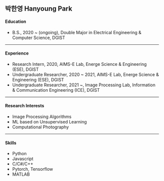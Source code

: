 ## 박한영 Hanyoung Park

#### Education
- B.S., 2020 ~ (ongoing), Double Major in Electrical Engineering & Computer Science, DGIST
___
#### Experience
- Research Intern, 2020, AIMS-E Lab, Energe Science & Engineering (ESE), DGIST
- Undergraduate Researcher, 2020 ~ 2021, AIMS-E Lab, Energe Science & Engineering (ESE), DGIST
- Undergraduate Researcher, 2021 ~, Image Processing Lab, Information & Communication Engineering (ICE), DGIST
___
#### Research Interests
- Image Processing Algorithms
- ML based on Unsupervised Learning
- Computational Photography
___
#### Skills
- Python
- Javascript
- C/C#/C++
- Pytorch, Tensorflow
- MATLAB

<!--
**Hanyoung-Park/Hanyoung-Park** is a ✨ _special_ ✨ repository because its `README.md` (this file) appears on your GitHub profile.

Here are some ideas to get you started:

- 🔭 I’m currently working on ...
- 🌱 I’m currently learning ...
- 👯 I’m looking to collaborate on ...
- 🤔 I’m looking for help with ...
- 💬 Ask me about ...
- 📫 How to reach me: ...
- 😄 Pronouns: ...
- ⚡ Fun fact: ...
-->
